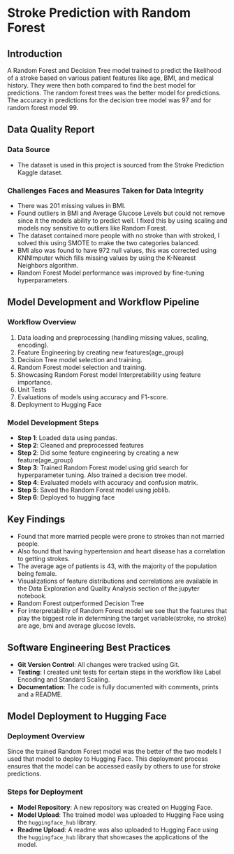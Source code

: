 # Stroke Prediction with Random Forest

## Introduction
A Random Forest and Decision Tree model trained to predict the likelihood of a stroke based on various patient features like age, BMI, and medical history. They were then both compared to find the best model for predictions. The random forest trees was the better model for predictions. The accuracy in predictions for the decision tree model was 97 and for random forest model 99.

## Data Quality Report

### Data Source
- The dataset is used in this project is sourced from the Stroke Prediction Kaggle dataset.

### Challenges Faces and Measures Taken for Data Integrity
- There was 201 missing values in BMI.
- Found outliers in BMI and Average Glucose Levels but could not remove since it the models ability to predict well. I fixed this by using scaling and models noy sensitive to outliers like Random Forest.
- The dataset contained more people with no stroke than with stroked, I solved this using SMOTE to make the two categories balanced.
- BMI also was found to have 972 null values, this was corrected using KNNImputer which fills missing values by using the K-Nearest Neighbors algorithm.
- Random Forest Model performance was improved by fine-tuning hyperparameters.



## Model Development and Workflow Pipeline

### Workflow Overview
1. Data loading and preprocessing (handling missing values, scaling, encoding).
2. Feature Engineering by creating new features(age_group)
2. Decision Tree model selection and training.
3. Random Forest model selection and training.
4. Showcasing Random Forest model Interpretability using feature importance.
5. Unit Tests
6. Evaluations of models using accuracy and F1-score.
7. Deployment to Hugging Face


### Model Development Steps
- **Step 1**: Loaded data using pandas.
- **Step 2**: Cleaned and preprocessed features
- **Step 2**: Did some feature engineering by creating a new feature(age_group)
- **Step 3**: Trained Random Forest model using grid search for hyperparameter tuning. Also trained a decision tree model.
- **Step 4**: Evaluated models with accuracy and confusion matrix.
- **Step 5**: Saved the Random Forest model using joblib.
- **Step 6**: Deployed to hugging face

## Key Findings
- Found that more married people were prone to strokes than not married people.
- Also found that having hypertension and heart disease has a correlation to getting strokes.
- The average age of patients is 43, with the majority of the population being female.
- Visualizations of feature distributions and correlations are available in the Data Exploration and Quality Analysis section of the jupyter notebook.
- Random Forest outperformed Decision Tree
- For interpretability of Random Forest model we see that the features that play the biggest role in determining the target variable(stroke, no stroke) are age, bmi and average glucose levels.


## Software Engineering Best Practices
- **Git Version Control**: All changes were tracked using Git.
- **Testing**: I created unit tests for certain steps in the workflow like Label Encoding and Standard Scaling.
- **Documentation**: The code is fully documented with comments, prints and a README.

## Model Deployment to Hugging Face

### Deployment Overview
Since the trained Random Forest model was the better of the two models I used that model to deploy to Hugging Face. This deployment process ensures that the model can be accessed easily by others to use for stroke predictions.

### Steps for Deployment
- **Model Repository**: A new repository was created on Hugging Face.
- **Model Upload**: The trained model was uploaded to Hugging Face using the `huggingface_hub` library.
- **Readme Upload**: A readme was also uploaded to Hugging Face using the `huggingface_hub` library that showcases the applications of the model.
